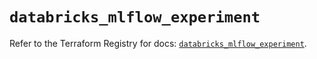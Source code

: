 # `databricks_mlflow_experiment`

Refer to the Terraform Registry for docs: [`databricks_mlflow_experiment`](https://registry.terraform.io/providers/databricks/databricks/1.86.0/docs/resources/mlflow_experiment).
